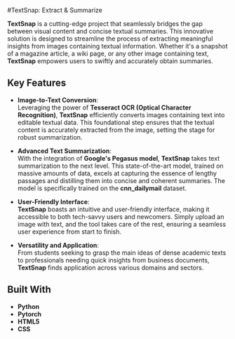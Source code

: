 #TextSnap: Extract & Summarize

**TextSnap** is a cutting-edge project that seamlessly bridges the gap between visual content and concise textual summaries. This innovative solution is designed to streamline the process of extracting meaningful insights from images containing textual information. Whether it's a snapshot of a magazine article, a wiki page, or any other image containing text, **TextSnap** empowers users to swiftly and accurately obtain summaries.

## Key Features

- **Image-to-Text Conversion**:  
  Leveraging the power of **Tesseract OCR (Optical Character Recognition)**, **TextSnap** efficiently converts images containing text into editable textual data. This foundational step ensures that the textual content is accurately extracted from the image, setting the stage for robust summarization.

- **Advanced Text Summarization**:  
  With the integration of **Google's Pegasus model**, **TextSnap** takes text summarization to the next level. This state-of-the-art model, trained on massive amounts of data, excels at capturing the essence of lengthy passages and distilling them into concise and coherent summaries. The model is specifically trained on the **cnn_dailymail** dataset.

- **User-Friendly Interface**:  
  **TextSnap** boasts an intuitive and user-friendly interface, making it accessible to both tech-savvy users and newcomers. Simply upload an image with text, and the tool takes care of the rest, ensuring a seamless user experience from start to finish.

- **Versatility and Application**:  
  From students seeking to grasp the main ideas of dense academic texts to professionals needing quick insights from business documents, **TextSnap** finds application across various domains and sectors.

## Built With

- **Python**
- **Pytorch**
- **HTML5**
- **CSS**
